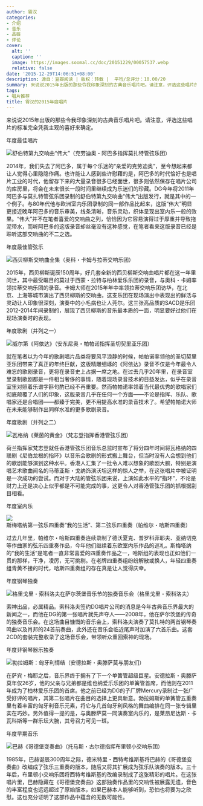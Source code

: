 ```yaml
---
author: 霄汉
categories:
- 介绍
- 音乐
- 品碟
- 评论
cover:
  alt: ''
  caption: ''
  image: https://images.soomal.cc/doc/20151229/00057537.webp
  relative: false
date: '2015-12-29T14:06:51+08:00'
description: 源自：豆瓣阅读 | 版权：转载 |  平均/总评分：10.00/20
summary: 来说说2015年出版的那些令我印象深刻的古典音乐唱片吧。请注意，评选这些唱片的标准完全凭我主观的喜好来确定。推荐包括年度最佳唱片、年度最佳管弦乐、年度歌剧、年度室内乐、年度钢琴独奏、年度非钢琴器乐独奏、年度早期音乐在内的八套唱片。
tags:
- 唱片推荐
title: 霄汉的2015年度唱片
---
```


来说说2015年出版的那些令我印象深刻的古典音乐唱片吧。请注意，评选这些唱片的标准完全凭我主观的喜好来确定。

年度最佳唱片

![舒伯特第九交响曲“伟大”（克劳迪奥・阿巴多指挥莫扎特管弦乐团）](https://images.soomal.cc/doc/20151229/00057536.webp)





2014年，我们失去了阿巴多，属于每个乐迷的“亲爱的克劳迪奥”，至今想起来都让人觉得心里隐隐作痛。也许能让人感到些许慰藉的是，阿巴多的时代恰好也是唱片工业的时代，他留存下来的大量录音很多已经面世，很多则依然保存在唱片公司的库房里，将会在未来很长一段时间里继续成为乐迷们的珍藏。DG今年将2011年阿巴多与莫扎特管弦乐团录制的舒伯特第九交响曲“伟大”出版发行，就是其中的一个例子。与80年代他与欧洲室内乐团录制的同一部作品比起来，这版“伟大”明显更接近晚年阿巴多的音乐审美，线条清晰，音乐灵动，织体呈现出室内乐一般的效果。“伟大”并不在笔者喜爱的交响曲之列，恰恰因为它容易演得过于厚重并导致拖泥带水，而听阿巴多的这版录音却丝毫没有这种感觉，在笔者看来这版录音已经是聆听这部交响曲的不二之选。

年度最佳管弦乐

![西贝柳斯交响曲全集（奥科・卡姆与拉蒂交响乐团）](https://images.soomal.cc/doc/20151229/00057537.webp)





2015年，西贝柳斯诞辰150周年，好几套全新的西贝柳斯交响曲唱片都在这一年里问世，其中最受瞩目的莫过于西蒙・拉特与柏林爱乐乐团的录音，与奥科・卡姆率领拉蒂交响乐团的录音。卡姆大师在2015年年中率领拉蒂交响乐团访华，在北京、上海等城市演出了西贝柳斯的交响曲，这支乐团在现场演出中表现出的鲜活与灵动让人印象很深刻，演奏中的小毛病也让人莞尔。这三张高品质的SACD是乐团2012-2014年间录制的，展现了西贝柳斯的音乐最本质的一面，明显要好过他们在现场演奏时的表现。

年度歌剧（并列之一）

![威尔第《阿依达》（安东尼奥・帕帕诺指挥圣切契里亚乐团）](https://images.soomal.cc/doc/20151229/00057538.webp)





就在笔者以为今年的歌剧唱片品类将要风平浪静的时候，帕帕诺率领他的圣切契里亚乐团带来了真正的年终巨献，这版精雕细琢的《阿依达》录音不仅是今年最令人难忘的歌剧录音，更将在录音史上占据一席之地。在过去几乎20年里，在录音室里录制歌剧都是一件相当奢侈的事情，随着现场录音技术的日益发达，似乎在录音室里对照着乐谱字斟句酌已经不再重要。然而帕帕诺率领着当代最优秀的歌唱家们彻底颠覆了人们的印象，这版录音几乎在任何一个方面――不论是指挥、乐队、歌唱家还是合唱团――都臻于完美，更不用提高水准的录音技术了。希望帕帕诺大师在未来能够制作出同样水准的更多歌剧录音。

年度歌剧（并列之二）

![瓦格纳《莱茵的黄金》（梵志登指挥香港管弦乐团）](https://images.soomal.cc/doc/20151229/00057539.webp)





荷兰指挥家梵志登就任香港管弦乐团音乐总监时宣布了将分四年时间将瓦格纳的四联剧《尼伯龙根的指环》以音乐会歌剧的形式搬上舞台，但当时没有人会想到他们的歌剧能够演到这种水平。香港人汇集了一批令人难以想象的歌剧大腕，特别是演唱艺术歌曲闻名的马蒂亚斯・戈纳饰演沃坦这样的惊人之举，在这张唱片中被证明是一次成功的尝试。而对于大陆的管弦乐团来说，上演如此水平的“指环”，不论是财力上还是决心上似乎都是不可能完成的事，这更令人对香港管弦乐团的抓根据刮目相看。

年度室内乐

![斯梅塔纳第一弦乐四重奏“我的生活”、第二弦乐四重奏（帕维尔・哈斯四重奏）](https://images.soomal.cc/doc/20151229/00057540.webp)





过去几年里，帕维尔・哈斯四重奏连续录制了德沃夏克、普罗科菲耶夫、亚纳切克等作曲家的弦乐四重奏作品，今年他们继续着东欧室内乐作品的巡礼。斯梅塔纳的“我的生活”是笔者一直非常喜爱的四重奏作品之一，哈斯组的表现也正如他们一贯的那样，干净，凌厉，无可挑剔。在老牌四重奏组纷纷解散或换人，年轻四重奏组青黄不接的时代，哈斯四重奏组的存在真是让人觉得庆幸。

年度钢琴独奏

![格里戈里・索科洛夫在萨尔茨堡音乐节的独奏音乐会（格里戈里・索科洛夫）](https://images.soomal.cc/doc/20151229/00057541.webp)





索神出品，必属精品。索科洛夫签约DG唱片公司的消息是今年古典音乐界最大的新闻之一，而他在DG的第一张唱片就先声夺人――2008年，他在萨尔茨堡的传奇的独奏音乐会。在这场曲目慷慨的音乐会上，索科洛夫演奏了莫扎特的两首钢琴奏鸣曲以及肖邦的24首前奏曲，此外还在音乐会临近尾声时加演了六首乐曲。这套2CD的套装完整收录了这场音乐会，带领听众重回索神的现场。

年度非钢琴器乐独奏

![勃拉姆斯：匈牙利情结（安德拉斯・奥滕萨莫与朋友们）](https://images.soomal.cc/doc/20151229/00057542.webp)





在萨宾・梅耶之后，音乐界终于拥有了下一个单簧管超级巨星。安德拉斯・奥滕萨莫年仅26岁，他的父亲与兄弟都是维也纳爱乐乐团的单簧管首席，而他则在2011年成为了柏林爱乐乐团的首席。他之前已经为DG的子厂牌Mercury录制过一张广受好评的唱片，其第二张唱片在曲目的选择上更具新意。勃拉姆斯的单簧管五重奏里有着丰富的匈牙利音乐元素，将它与几首匈牙利风格的舞曲编排在同一张专辑里实在巧妙。另外值得一提的是，与奥滕萨莫一同演奏室内乐的，是莱昂尼达斯・卡瓦科斯等一群乐坛大腕，其号召力可见一斑。

年度早期音乐

![巴赫《哥德堡变奏曲》（托马斯・古尔德指挥布里顿小交响乐团）](https://images.soomal.cc/doc/20151229/00057543.webp)





1985年，巴赫诞辰300周年之际，德米特里・西特考维斯基将巴赫的《哥德堡变奏曲》改编成了弦乐三重奏的版本，随后又将其扩展成为弦乐队演奏的版本。三十年后，布里顿小交响乐团将西特考维斯基的改编录制成了这张精彩的唱片。在这张唱片里，巴赫隐藏在《哥德堡变奏曲》这部独奏作品里的交响性被展露无遗，音色的丰富程度也远远超过了原始版本，如果巴赫本人能够听到，恐怕也将要为之欣慰。这也充分证明了这部作品中蕴含的无数可能性。